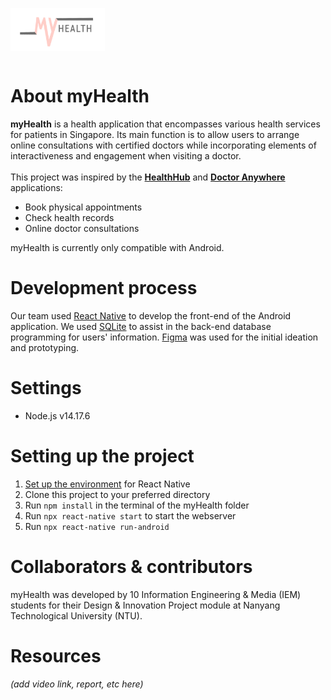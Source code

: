 <img src="https://github.com/naboleh/myHealth/blob/2351bf7daea8826d228badb692fffeac78a087df/app/icon/logopink.png" width=30% height="30%" align="left"> <br /><br /><br /><br /><br />

# About myHealth
**myHealth** is a health application that encompasses various health services for patients in Singapore. Its main function is to allow users to arrange online consultations with certified doctors while incorporating elements of interactiveness and engagement when visiting a doctor. <br /><br />
This project was inspired by the **[HealthHub](https://www.healthhub.sg/)** and **[Doctor Anywhere](https://doctoranywhere.com/)** applications:
- Book physical appointments
- Check health records
- Online doctor consultations

myHealth is currently only compatible with Android.

# Development process

Our team used [React Native](https://reactnative.dev/) to develop the front-end of the Android application. We used [SQLite](https://www.sqlite.org/index.html) to assist in the back-end database programming for users' information. [Figma](https://www.figma.com/login) was used for the initial ideation and prototyping. 

# Settings
- Node.js v14.17.6

# Setting up the project
1. [Set up the environment](https://reactnative.dev/docs/environment-setup) for React Native
2. Clone this project to your preferred directory
3. Run ``npm install`` in the terminal of the myHealth folder
4. Run ``npx react-native start`` to start the webserver
5. Run ``npx react-native run-android``

# Collaborators & contributors
myHealth was developed by 10 Information Engineering & Media (IEM) students for their Design & Innovation Project module at Nanyang Technological University (NTU).

# Resources 
*(add video link, report, etc here)*

